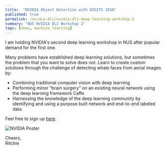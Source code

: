 ```yaml
---
title:  "NVIDIA Object Detection with DIGITS 2018"
published: true
permalink: /nvidia-dli/nvidia-dli-deep-learning-workshop-2
summary: "NUS NVIDIA DLI Workshop 2"
tags: [news, machine_learning]
---
```


I am holding NVIDIA's second deep learning workshop in NUS after popular demand for the first one.

Many problems have established deep learning solutions, but sometimes the problem that you want to solve does not. Learn to create custom solutions through the challenge of detecting whale faces from aerial images by:
- Combining traditional computer vision with deep learning
- Performing minor “brain surgery” on an existing neural network using the deep learning framework Caffe
- Harnessing the knowledge of the deep learning community by identifying and using a purpose built network and end-to-end labeled data

Feel free to sign up [here](https://www.facebook.com/nus.nvidia/posts/166945523975924).

![NVIDIA Poster](https://scontent-sit4-1.xx.fbcdn.net/v/t1.0-9/33900380_166945510642592_8807125676499927040_n.jpg?_nc_cat=0&oh=3a182ce62000fff8616d20291b0fceda&oe=5B7BD57D)

Cheers,
<br />Ritchie